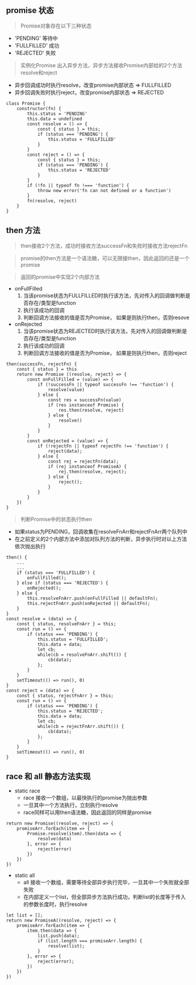 ## promise 状态
> Promise对象存在以下三种状态
- 'PENDING' 等待中
- 'FULLFILLED' 成功
- 'REJECTED' 失败
> 实例化Promise 出入异步方法，异步方法接收Promise内部给的2个方法resolve和reject
- 异步回调成功时执行resolve，改变promise内部状态 => FULLFILLED
- 异步回调失败时执行reject，改变promise内部状态 => REJECTED
```
class Promise {
    constructor(fn) {
        this.status = 'PENDING'
        this.data = undefined
        const resolve = () => {
            const { status } = this;
            if (status === 'PENDING') {
                this.status = 'FULLFILLED'
            }
        }
        const reject = () => {
            const { status } = this;
            if (status === 'PENDING') {
                this.status = 'REJECTED'
            }
        }
        if (!fn || typeof fn !=== 'function') {
            throw new error('fn can not defined or a function')
        }
        fn(resolve, reject)
    }
}
```
## then 方法
> then接收2个方法，成功时接收方法successFn和失败时接收方法rejectFn

> promise的then方法是一个语法糖，可以无限接then，因此返回的还是一个promise

> 返回的promise中实现2个内部方法
- onFullFilled 
    1. 当该promise状态为FULLFILLED时执行该方法，先对传入的回调做判断是否存在/类型是function
    2. 执行该成功的回调
    3. 判断回调方法接收的值是否为Promise， 如果是则执行then，否则resove
- onRejected
    1. 当该promise状态为REJECTED时执行该方法，先对传入的回调做判断是否存在/类型是function
    2. 执行该成功的回调
    3. 判断回调方法接收的值是否为Promise， 如果是则执行then，否则reject
```
then(successFn, rejectFn) {
    const { status } = this
    return new Promise ((resolve, reject) => {
        const onFullFilled = (value) => {
            if (!successFn || typeof successFn !== 'function') {
                resolve(value)
            } else {
                const res = successFn(value)
                if (res instanceof Promise) {
                    res.then(resolve, reject)
                } else {
                    resolve()
                }
            }
        }
        const onRejected = (value) => {
            if (!rejectFn || typeof rejectFn !== 'function') {
                reject(data);
            } else {
                const rej = rejectFn(data);
                if (rej instanceof PromiseA) {
                    rej.then(resolve, reject);
                } else {
                    reject();
                }
            }
        }
    })
}
```
> 判断Promise中的状态执行then
- 如果status为PENDING，回调收集在resolveFnArr和rejectFnArr两个队列中
- 在之前定义的2个内部方法中添加对队列方法的判断，异步执行时对以上方法依次抛出执行
```
then() {
    ...
    ...
    if (status === 'FULLFILLED') {
        onFullFilled();
    } else if (status === 'REJECTED') {
        onRejected();
    } else {
        this.resolveFnArr.push(onFullFilled || defaultFn);
        this.rejectFnArr.push(onRejected || defaultFn);
    }
}
const resolve = (data) => {
    const { status, resolveFnArr } = this;
    const run = () => {
        if (status === 'PENDING') {
            this.status = 'FULLFILLED';
            this.data = data;
            let cb;
            while(cb = resolveFnArr.shift()) {
                cb(data);
            };
        }
    }
    setTimeout(() => run(), 0)
}
const reject = (data) => {
    const { status, rejectFnArr } = this;
    const run = () => {
        if (status === 'PENDING') {
            this.status = 'REJECTED';
            this.data = data;
            let cb;
            while(cb = rejectFnArr.shift()) {
                cb(data);
            };
        }
    }
    setTimeout(() => run(), 0)
}
```
## race 和 all 静态方法实现
- static race
    - race 接收一个数组，以最快执行的promise为抛出参数
    - 一旦其中一个方法执行，立刻执行resolve
    - race同样可以用then语法糖，因此返回的同样是promise
```
return new Promise((resolve, reject) => {
    promiseArr.forEach(item => {
        Promise.resolve(item).then(data => {
            resolve(data)
        }, error => {
            reject(error)
        })
    })
})
```
- static all
    - all 接收一个数组，需要等待全部异步执行完毕，一旦其中一个失败就全部失败
    - 在内部定义一个list，但全部异步方法执行成功，判断list的长度等于传入的参数长度时，执行resolve
```
let list = [];
return new PromiseA((resolve, reject) => {
    promiseArr.forEach(item => {
        item.then(data => {
            list.push(data);
            if (list.length === promiseArr.length) {
                resolve(list);
            }
        }, error => {
            reject(error);
        })
    })
})
```